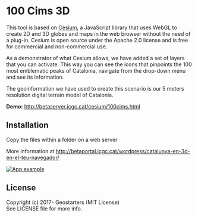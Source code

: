 # 100 Cims 3D

This tool is based on [Cesium](https://cesiumjs.org/index.html), a JavaScript library that uses WebGL to create 2D and 3D globes and maps in the web browser without the need of a plug-in. Cesium is open source under the Apache 2.0 license and is free for commercial and non-commercial use.

As a demonstrator of what Cesium allows, we have added a set of layers that you can activate. This way you can see the icons that pinpoints the 100 most emblematic peaks of Catalonia, navigate from the drop-down menu and see its information.

The geoinformation we have used to create this scenario is our 5 meters resolution digital terrain model of Catalonia.

**Demo:** http://betaserver.icgc.cat/cesium/100cims.html

## Installation
Copy the files within a folder on a web server

More information at http://betaportal.icgc.cat/wordpress/catalunya-en-3d-en-el-teu-navegador/

[![App example](http://betaportal.icgc.cat/wordpress/wp-content/uploads/2015/01/100cims1.png)](http://betaserver.icgc.cat/cesium/100cims.html)

## License

Copyright (c) 2017- Geostarters (MIT License)  
See LICENSE file for more info.